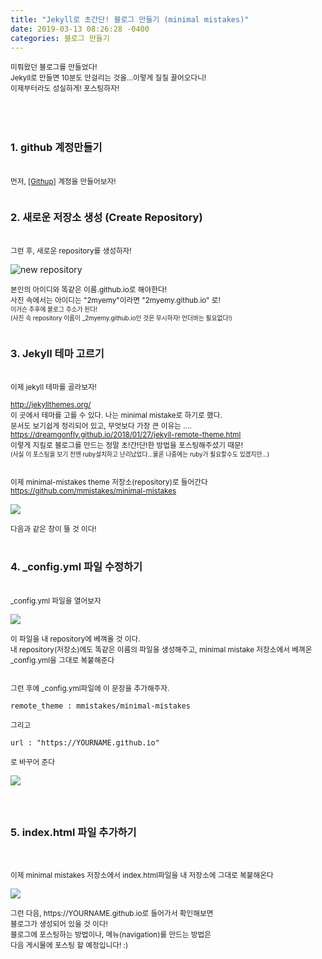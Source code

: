 ```yaml
---
title: "Jekyll로 초간단! 블로그 만들기 (minimal mistakes)"
date: 2019-03-13 08:26:28 -0400
categories: 블로그 만들기
---
```


<div>
    <p> 
        <small>미뤄왔던 블로그를 만들었다!<br/>
            Jekyll로 만들면 10분도 안걸리는 것을...이렇게 질질 끌어오다니!<br/>
            이제부터라도 성실하게! 포스팅하자!
        </small><br/><br/><br/><br/>
        <h3>1. github 계정만들기 </h3><br/>
        <small>
            먼저, <a href="https://github.com">[Githup]</a> 계정을 만들어보자!<br/><br/>
        </small>
        <h3>2. 새로운 저장소 생성 (Create Repository)</h3><br/>
        <small>그런 후, 새로운 repository를 생성하자!</small><br/>
    </p>
    <img src="https://user-images.githubusercontent.com/49894861/62998171-9fb79280-bea5-11e9-8a2f-aa057382a848.png" alt="new repository"/>
    <p>
        <small>
            본인의 아이디와 똑같은 이름.github.io로 해야한다! <br/>
            사진 속에서는 아이디는 "2myemy"이라면 "2myemy.github.io" 로! <br/>
                <small>
                    이거슨 추후에 블로그 주소가 된다!<br/>
                    (사진 속 repository 이름이 _2myemy.github.io인 것은 무시하자! 언더바는 필요없다!)
                </small> <br/><br/>
        </small>
        <h3>3. Jekyll 테마 고르기</h3><br/>
        <small>
            이제 jekyll 테마를 골라보자! <br/><br/>
            <a href="http://jekyllthemes.org/">http://jekyllthemes.org/</a> <br/>
            이 곳에서 테마를 고를 수 있다.
            나는 minimal mistake로 하기로 했다.<br/>
            문서도 보기쉽게 정리되어 있고, 무엇보다 가장 큰 이유는 ....<br/>
            <a href="https://dreamgonfly.github.io/2018/01/27/jekyll-remote-theme.html">https://dreamgonfly.github.io/2018/01/27/jekyll-remote-theme.html</a><br/>
            이렇게 지킬로 블로그를 만드는 정말 초!간!단!한 방법을 포스팅해주셨기 때문!<br/>
            <small>(사실 이 포스팅을 보기 전엔 ruby설치하고 난리났었다...물론 나중에는 ruby가 필요할수도 있겠지만...)</small><br/><br/><br/>
            이제 minimal-mistakes theme 저장소(repository)로 들어간다<br/>
            <a href="https://github.com/mmistakes/minimal-mistakes"> https://github.com/mmistakes/minimal-mistakes </a>
        </small>
    </p>
    <img src="https://user-images.githubusercontent.com/49894861/63000547-659dbf00-beac-11e9-8fb8-eaaf79ac2b65.png" />
    <p><small>다음과 같은 창이 뜰 것 이다!</small><br/><br/>
        <h3>4. _config.yml 파일 수정하기</h3><br/>
        <small>_config.yml 파일을 열어보자</small><br/>
    </p>
    <img src="https://user-images.githubusercontent.com/49894861/63000560-69314600-beac-11e9-9b6e-b0f08a751d59.png" />
    <p>
        <small>
            이 파일을 내 repository에 베껴올 것 이다. <br/>
            내 repository(저장소)에도 똑같은 이름의 파일을 생성해주고, minimal mistake 저장소에서 베껴온 _config.yml을 그대로 복붙해준다<br/><br/><br/>
            그런 후에 _config.yml파일에 이 문장을 추가해주자.<br/>
        </small>
    </p>
    <pre><small>remote_theme : mmistakes/minimal-mistakes </small></pre>
    <p><small>그리고 <pre>url : "https://YOURNAME.github.io"</pre> 로 바꾸어 준다</small><br/></p>
    <img src="https://user-images.githubusercontent.com/49894861/63001477-a8609680-beae-11e9-9591-63775dc52401.png" />
    <h3><br/><br/>5. index.html 파일 추가하기</h3><br/>
    <p><small>이제 minimal mistakes 저장소에서 index.html파일을 내 저장소에 그대로 복붙해온다</small></p>
    <img src="https://user-images.githubusercontent.com/49894861/63000565-6afb0980-beac-11e9-8ae7-8f523d94e5ae.png" />
    <p><small>그런 다음, https://YOURNAME.github.io로 들어가서 확인해보면<br/> 블로그가 생성되어 있을 것 이다!<br/>
        블로그에 포스팅하는 방법이나, 메뉴(navigation)를 만드는 방법은<br/> 다음 게시물에 포스팅 할 예정입니다! :)
    </small></p>

</div>

